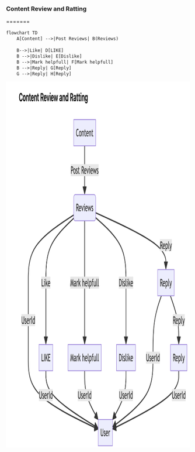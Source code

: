 ### Content Review and Ratting 


=======
```mermaid
flowchart TD
    A[Content] -->|Post Reviews| B(Reviews)
    
    B-->|Like| D[LIKE]
    B -->|Dislike| E[Dislike]
    B -->|Mark helpfull| F[Mark helpfull]
    B -->|Reply| G[Reply]
    G -->|Reply| H[Reply]
```
<img src="UseCase.png" alt="Alt Text" style="fill: red; width: 1000px; height: 1000px;" />
